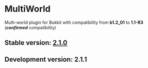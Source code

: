 # MultiWorld
Multi-world plugin for Bukkit with compatibility from **b1.2_01** to **1.1-R3** (**_confirmed_** compatibility)

## Stable version: [2.1.0](https://github.com/Moresteck/MultiWorld/releases/tag/2.1.0/)

## Development version: 2.1.1